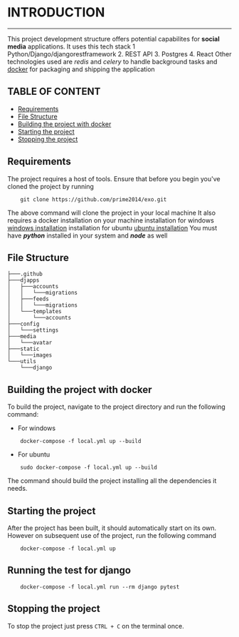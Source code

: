 
# INTRODUCTION
---

This project development structure offers potential capabilites for **social media** applications.
It uses this tech stack
1 Python/Django/djangorestframework
2. REST API
3. Postgres
4. React
Other technologies used are *redis* and *celery* to handle background tasks
and [docker](https://docker.com) for packaging and shipping the application

## TABLE OF CONTENT
- [Requirements](#requirements)
- [File Structure](#file-structure)
- [Building the project with docker](#building-the-project-with-docker)
- [Starting the project](#starting-the-project)
- [Stopping the project](#stopping-the-project)



## Requirements
The project requires a host of tools.
Ensure that before you begin you've cloned the project by running
```
    git clone https://github.com/prime2014/exo.git
```
The above command will clone the project in your local machine
It also requires a docker installation on your machine
installation for windows [windows installation](https://docs.docker.com/desktop/windows/install/)
installation for ubuntu [ubuntu installation](https://docs.docker.com/desktop/ubuntu/install/)
You must have ***python*** installed in your system and ***node*** as well

## File Structure
```
├───.github
├───djapps
│   ├───accounts
│   │   └───migrations
│   ├───feeds
│   │   └───migrations
│   └───templates
│       └───accounts
├───config
│   └───settings
├───media
│   └───avatar
├───static
│   └───images
└───utils
    └───django
```

## Building the project with docker
To build the project, navigate to the project directory and run the following command:
- For windows
```
    docker-compose -f local.yml up --build
```
- For ubuntu
```
    sudo docker-compose -f local.yml up --build
```
The command should build the project installing all the dependencies it needs.

## Starting the project
After the project has been built, it should automatically start on its own.
However on subsequent use of the project, run the following command
```
    docker-compose -f local.yml up
```

## Running the test for django
```
    docker-compose -f local.yml run --rm django pytest
```


## Stopping the project
To stop the project just press `CTRL + C` on the terminal once.

